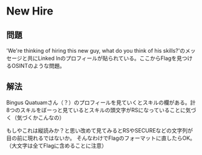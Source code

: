 # New Hire
## 問題
'We're thinking of hiring this new guy, what do you think of his skills?'のメッセージと共にLinked lnのプロフィールが貼られている。ここからFlagを見つけるOSINTのような問題。
## 解法
Bingus Quatuamさん（？）のプロフィールを見ていくとスキルの欄がある。計8つのスキルをぼーっと見ているとスキルの頭文字がRSになっていることに気づく（気づくかこんなの）

もしやこれは縦読みか？と思い改めて見てみるとRSやSECUREなどの文字列が目の前に現れるではないか。
そんなわけでFlagのフォーマットに直したらOK。（大文字は全てFlagに含めることに注意）